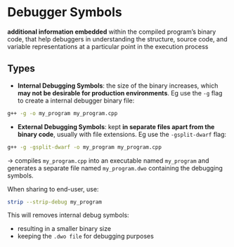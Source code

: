 # Debugger Symbols

**additional information embedded** within the compiled program’s binary code, that help debuggers in understanding the structure, source code, and variable representations at a particular point in the execution process

## Types

- **Internal Debugging Symbols**: the size of the binary increases, which **may not be desirable for production environments**. Eg use the `-g` flag to create a internal debugger binary file:

```bash
g++ -g -o my_program my_program.cpp
```

- **External Debugging Symbols**: kept **in separate files apart from the binary code**, usually with file extensions. Eg use the `-gsplit-dwarf` flag:

```bash
g++ -g -gsplit-dwarf -o my_program my_program.cpp
```

$\to$ compiles `my_program.cpp` into an executable named `my_program` and generates a separate file named `my_program.dwo` containing the debugging symbols.

When sharing to end-user, use:

```bash
strip --strip-debug my_program
```

This will removes internal debug symbols:

- resulting in a smaller binary size
- keeping the `.dwo file` for debugging purposes
